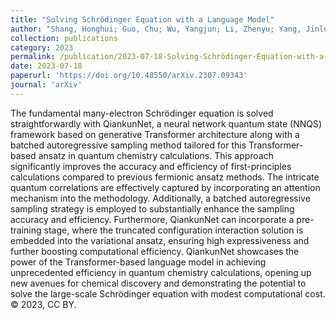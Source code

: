 ```yaml
---
title: "Solving Schrödinger Equation with a Language Model"
author: "Shang, Honghui; Guo, Chu; Wu, Yangjun; Li, Zhenyu; Yang, Jinlong"
collection: publications
category: 2023
permalink: /publication/2023-07-18-Solving-Schrödinger-Equation-with-a-Language-Model
date: 2023-07-18
paperurl: 'https://doi.org/10.48550/arXiv.2307.09343'
journal: 'arXiv'
---
```


The fundamental many-electron Schrödinger equation is solved straightforwardly with QiankunNet, a neural network quantum state (NNQS) framework based on generative Transformer architecture along with a batched autoregressive sampling method tailored for this Transformer-based ansatz in quantum chemistry calculations. This approach significantly improves the accuracy and efficiency of first-principles calculations compared to previous fermionic ansatz methods. The intricate quantum correlations are effectively captured by incorporating an attention mechanism into the methodology. Additionally, a batched autoregressive sampling strategy is employed to substantially enhance the sampling accuracy and efficiency. Furthermore, QiankunNet can incorporate a pre-training stage, where the truncated configuration interaction solution is embedded into the variational ansatz, ensuring high expressiveness and further boosting computational efficiency. QiankunNet showcases the power of the Transformer-based language model in achieving unprecedented efficiency in quantum chemistry calculations, opening up new avenues for chemical discovery and demonstrating the potential to solve the large-scale Schrödinger equation with modest computational cost. © 2023, CC BY.
